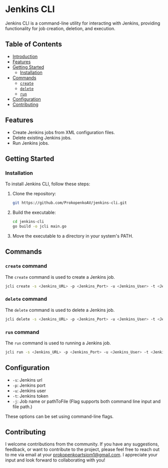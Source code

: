 # Jenkins CLI

Jenkins CLI is a command-line utility for interacting with Jenkins, providing functionality for job creation, deletion, and execution.

## Table of Contents

- [Introduction](#jenkins-cli)
- [Features](#features)
- [Getting Started](#getting-started)
  - [Installation](#installation)
- [Commands](#commands)
  - [`create`](#create-command)
  - [`delete`](#delete-command)
  - [`run`](#run-command)
- [Configuration](#configuration)
- [Contributing](#contributing)

## Features

- Create Jenkins jobs from XML configuration files.
- Delete existing Jenkins jobs.
- Run Jenkins jobs.

## Getting Started

### Installation

To install Jenkins CLI, follow these steps:

1. Clone the repository:

    ```sh
    git https://github.com/ProkopenkoAV/jenkins-cli.git
    ```

2. Build the executable:

    ```sh
    cd jenkins-cli
    go build -o jcli main.go
    ```

3. Move the executable to a directory in your system's PATH.

## Commands

### `create` command

The `create` command is used to create a Jenkins job.

```sh
jcli create -s <Jenkins_URL> -p <Jenkins_Port> -u <Jenkins_User> -t <Jenkins_Token> -j <Job_Name> -f <XML_File_Path>
```

### `delete` command

The `delete` command is used to delete a Jenkins job.

```sh
jcli delete -s <Jenkins_URL> -p <Jenkins_Port> -u <Jenkins_User> -t <Jenkins_Token> -j <Job_Name>
```

### `run` command

The `run` command is used to running a Jenkins job.

```sh
jcli run -s <Jenkins_URL> -p <Jenkins_Port> -u <Jenkins_User> -t <Jenkins_Token> -j <Job_Name>
```

## Configuration

- `-s`: Jenkins url
- `-p`: Jenkins port
- `-u`: Jenkins user
- `-t`: Jenkins token
- `-j`: Job name or pathToFile (Flag supports both command line input and file path.)

These options can be set using command-line flags.

## Contributing

I welcome contributions from the community. If you have any suggestions, feedback, or want to contribute to the project, please feel free to reach out to me via email at your prokopenkoartsiom1@gmail.com. I appreciate your input and look forward to collaborating with you!